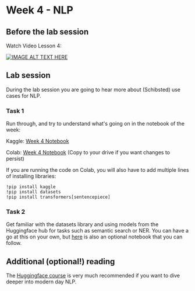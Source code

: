 # Week 4 - NLP

## Before the lab session

Watch Video Lesson 4: 

[![IMAGE ALT TEXT HERE](https://img.youtube.com/vi/hBBOjCiFcuo/0.jpg)](https://www.youtube.com/watch?v=hBBOjCiFcuo)


## Lab session

During the lab session you are going to hear more about (Schibsted) use cases for NLP.

### Task 1

Run through, and try to understand what's going on in the notebook of the week:

Kaggle:
[Week 4 Notebook](https://www.kaggle.com/code/jhoward/getting-started-with-nlp-for-absolute-beginners)

Colab:
[Week 4 Notebook](https://colab.research.google.com/github/fastai/course22/blob/master/slides/nlp-intro.ipynb) (Copy to your drive if you want changes to persist)

If you are running the code on Colab, you will also have to add multiple lines of installing libraries:

    !pip install kaggle
    !pip install datasets
    !pip install transformers[sentencepiece]


### Task 2

Get familiar with the datasets library and using models from the Huggingface hub for tasks such as semantic search or NER. You can have a go at this on your own, but [here](https://colab.research.google.com/drive/1Uoh8RB3JNvkAJXv4b8mkGOHaZhkQpW0Q) is also an optional notebook that you can follow.


## Additional (optional!) reading
The [Huggingface course](https://huggingface.co/course/chapter0/) is very much recommended if you want to dive deeper into modern day NLP.